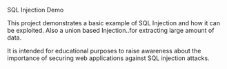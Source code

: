 SQL Injection Demo

This project demonstrates a basic example of SQL Injection and how it can be exploited. 
Also a union based Injection..for extracting large amount of data.

It is intended for educational purposes to raise awareness about the importance of securing web applications against SQL injection attacks.

